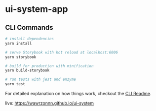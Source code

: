 # ui-system-app

## CLI Commands

```bash
# install dependencies
yarn install

# serve Storybook with hot reload at localhost:6006
yarn storybook

# build for production with minification
yarn build-storybook

# run tests with jest and enzyme
yarn test
```

For detailed explanation on how things work, checkout the [CLI Readme](https://github.com/developit/preact-cli/blob/master/README.md).

live: https://wawrzonnn.github.io/ui-system